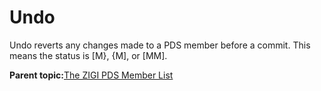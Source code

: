 # Undo

Undo reverts any changes made to a PDS member before a commit. This means the status is \[M\}, \{M\], or \[MM\].

**Parent topic:**[The ZIGI PDS Member List](zOS_ISPF_Git_Interface_Users_Guide_V3R0_the_zigi_pds_member_list.html)

